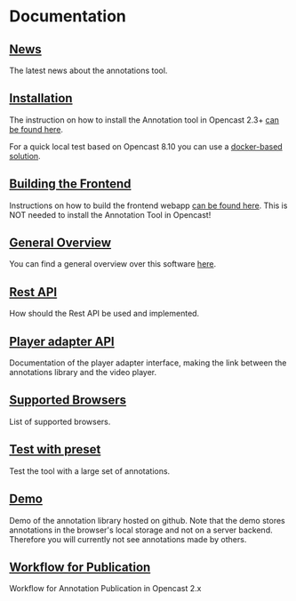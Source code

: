 # Documentation

## [News](News.md)
The latest news about the annotations tool.

## [Installation](opencast-installation.md)
The instruction on how to install the Annotation tool in Opencast 2.3+ [can be found here](documentation/opencast-installation.md).

For a quick local test based on Opencast 8.10 you can use a [docker-based solution](documentation/docker-environment.md).

## [Building the Frontend](build-frontend.md)
Instructions on how to build the frontend webapp [can be found here](documentation/build-frontend.md). This is NOT
needed to install the Annotation Tool in Opencast!

## [General Overview](overview.md)
You can find a general overview over this software [here](overview.md).

## [Rest API](Rest-API.md)
How should the Rest API be used and implemented.

## [Player adapter API](Player-adapter-API.md)
Documentation of the player adapter interface, making the link between the annotations library and the video player.

## [Supported Browsers](Supported-browsers.md)
List of supported browsers.

## [Test with preset](Test-the-tool-with-an-annotations-preset.md)
Test the tool with a large set of annotations.

## [Demo](http://entwinemedia.github.com/annotations)
Demo of the annotation library hosted on github. Note that the demo stores annotations in the browser's local storage and not on a server backend. Therefore you will currently not see annotations made by others.

## [Workflow for Publication](workflow.md)
Workflow for Annotation Publication in Opencast 2.x
